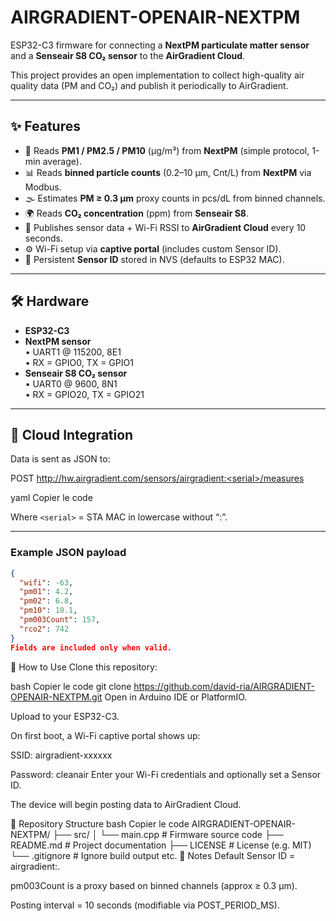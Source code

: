 # AIRGRADIENT-OPENAIR-NEXTPM

ESP32-C3 firmware for connecting a **NextPM particulate matter sensor** and a **Senseair S8 CO₂ sensor** to the **AirGradient Cloud**.

This project provides an open implementation to collect high-quality air quality data (PM and CO₂) and publish it periodically to AirGradient.

---

## ✨ Features

- 📡 Reads **PM1 / PM2.5 / PM10** (µg/m³) from **NextPM** (simple protocol, 1-min average).  
- 📊 Reads **binned particle counts** (0.2–10 µm, Cnt/L) from **NextPM** via Modbus.  
- 🌫 Estimates **PM ≥ 0.3 µm** proxy counts in pcs/dL from binned channels.  
- 🌍 Reads **CO₂ concentration** (ppm) from **Senseair S8**.  
- 📶 Publishes sensor data + Wi-Fi RSSI to **AirGradient Cloud** every 10 seconds.  
- ⚙️ Wi-Fi setup via **captive portal** (includes custom Sensor ID).  
- 💾 Persistent **Sensor ID** stored in NVS (defaults to ESP32 MAC).

---

## 🛠 Hardware

- **ESP32-C3**  
- **NextPM sensor**  
  • UART1 @ 115200, 8E1  
  • RX = GPIO0, TX = GPIO1  
- **Senseair S8 CO₂ sensor**  
  • UART0 @ 9600, 8N1  
  • RX = GPIO20, TX = GPIO21

---

## 📡 Cloud Integration

Data is sent as JSON to:

POST http://hw.airgradient.com/sensors/airgradient:<serial>/measures

yaml
Copier le code

Where `<serial>` = STA MAC in lowercase without “:”.

---

### Example JSON payload

```json
{
  "wifi": -63,
  "pm01": 4.2,
  "pm02": 6.8,
  "pm10": 10.1,
  "pm003Count": 157,
  "rco2": 742
}
Fields are included only when valid.
```

🚀 How to Use
Clone this repository:

bash
Copier le code
git clone https://github.com/david-ria/AIRGRADIENT-OPENAIR-NEXTPM.git
Open in Arduino IDE or PlatformIO.

Upload to your ESP32-C3.

On first boot, a Wi-Fi captive portal shows up:

SSID: airgradient-xxxxxx

Password: cleanair
Enter your Wi-Fi credentials and optionally set a Sensor ID.

The device will begin posting data to AirGradient Cloud.

📂 Repository Structure
bash
Copier le code
AIRGRADIENT-OPENAIR-NEXTPM/
 ├── src/
 │    └── main.cpp       # Firmware source code
 ├── README.md           # Project documentation
 ├── LICENSE             # License (e.g. MIT)
 └── .gitignore          # Ignore build output etc.
📖 Notes
Default Sensor ID = airgradient:<MAC>.

pm003Count is a proxy based on binned channels (approx ≥ 0.3 µm).

Posting interval = 10 seconds (modifiable via POST_PERIOD_MS).

